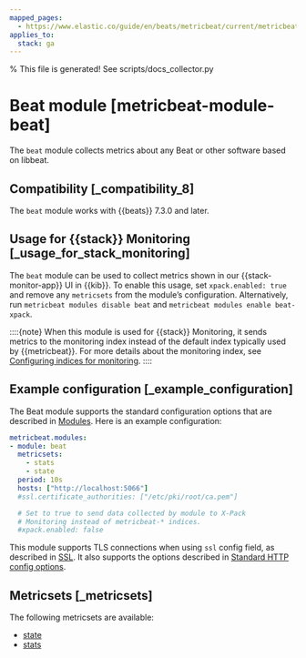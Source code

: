 ```yaml
---
mapped_pages:
  - https://www.elastic.co/guide/en/beats/metricbeat/current/metricbeat-module-beat.html
applies_to:
  stack: ga
---
```


% This file is generated! See scripts/docs_collector.py

# Beat module [metricbeat-module-beat]

The `beat` module collects metrics about any Beat or other software based on libbeat.


## Compatibility [_compatibility_8]

The `beat` module works with {{beats}} 7.3.0 and later.


## Usage for {{stack}} Monitoring [_usage_for_stack_monitoring]

The `beat` module can be used to collect metrics shown in our {{stack-monitor-app}} UI in {{kib}}. To enable this usage, set `xpack.enabled: true` and remove any `metricsets` from the module’s configuration. Alternatively, run `metricbeat modules disable beat` and `metricbeat modules enable beat-xpack`.

::::{note}
When this module is used for {{stack}} Monitoring, it sends metrics to the monitoring index instead of the default index typically used by {{metricbeat}}. For more details about the monitoring index, see [Configuring indices for monitoring](docs-content://deploy-manage/monitor/monitoring-data/configuring-data-streamsindices-for-monitoring.md).
::::


## Example configuration [_example_configuration]

The Beat module supports the standard configuration options that are described in [Modules](/reference/metricbeat/configuration-metricbeat.md). Here is an example configuration:

```yaml
metricbeat.modules:
- module: beat
  metricsets:
    - stats
    - state
  period: 10s
  hosts: ["http://localhost:5066"]
  #ssl.certificate_authorities: ["/etc/pki/root/ca.pem"]

  # Set to true to send data collected by module to X-Pack
  # Monitoring instead of metricbeat-* indices.
  #xpack.enabled: false
```

This module supports TLS connections when using `ssl` config field, as described in [SSL](/reference/metricbeat/configuration-ssl.md). It also supports the options described in [Standard HTTP config options](/reference/metricbeat/configuration-metricbeat.md#module-http-config-options).


## Metricsets [_metricsets]

The following metricsets are available:

* [state](/reference/metricbeat/metricbeat-metricset-beat-state.md)
* [stats](/reference/metricbeat/metricbeat-metricset-beat-stats.md)
